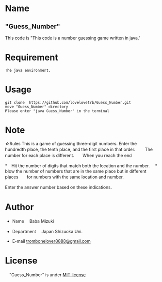 # Name
 
## "Guess_Number"
This code is "This code is a number guessing game written in java."
 
# Requirement
 ```
The java environment.
 ```
 
# Usage
 
```
git clone  https://github.com/lovelovetrb/Guess_Number.git
move "Guess_Number" directory
Please enter "java Guess_Number" in the terminal
```
 
# Note
 
☆Rules
This is a game of guessing three-digit numbers.
Enter the hundredth place, the tenth place, and the first place in that order.　　
The number for each place is different.　　When you reach the end　　

*　Hit the number of digits that match both the location and the number.　
*　blow the number of numbers that are in the same place but in different places　　for numbers with the same location and number.

Enter the answer number based on these indications.　　

 
# Author
 
* Name
　Baba Mizuki

* Department
　Japan Shizuoka Uni.

* E-mail
  trombonelover8888@gmail.com

# License

　"Guess_Number" is under [MIT license](https://en.wikipedia.org/wiki/MIT_License)
